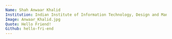 ```yaml
---
Name: Shah Anwaar Khalid
Institution: Indian Institute of Information Technology, Design and Manufacturing, Kancheepuram
Image: Anwaar_Khalid.jpg
Quote: Hello Friend!
Github: hello-fri-end
--- 
```

